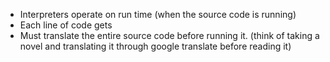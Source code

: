 - Interpreters operate on run time (when the source code is running)
- Each line of code gets 
- Must translate the entire source code before running it. (think of taking a novel and translating it through google translate before reading it)